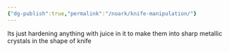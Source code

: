 ```yaml
---
{"dg-publish":true,"permalink":"/noark/knife-manipulation/"}
---
```




Its just hardening anything with juice in it to make them into sharp metallic crystals in the shape of knife
